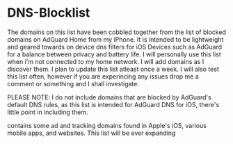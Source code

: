 # DNS-Blocklist
The domains on this list have been cobbled together from the list of blocked domains on AdGuard Home from my iPhone. It is intended to be lightweight and geared towards
on device dns filters for iOS Devices such as AdGuard for a balance between privacy and battery life. I will personally use this list when i'm not connected to
my home network. I will add domains as I discover them. I plan to update this list atleast once a week. I will also test this list often, however if you are experincing any issues drop me a comment or something and I shall investigate.  

PLEASE NOTE: I do not include domains that are blocked by AdGuard's default DNS rules, as this list is intended for AdGuard DNS for iOS, there's little point in including them.

contains some ad and tracking domains found in Apple's iOS, various mobile apps, and websites. This list will be ever expanding
